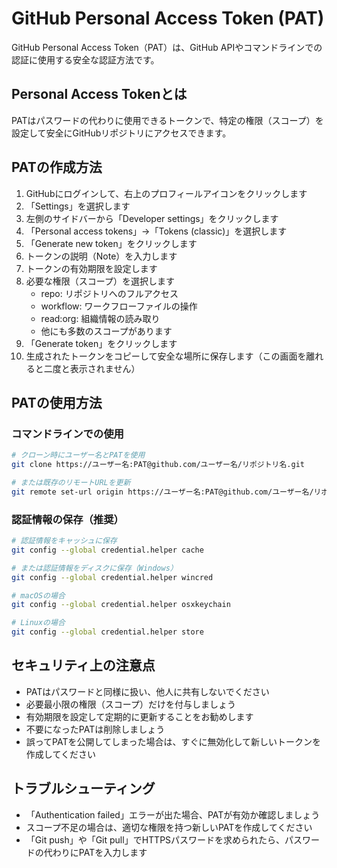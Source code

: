 # GitHub Personal Access Token (PAT)

GitHub Personal Access Token（PAT）は、GitHub APIやコマンドラインでの認証に使用する安全な認証方法です。

## Personal Access Tokenとは

PATはパスワードの代わりに使用できるトークンで、特定の権限（スコープ）を設定して安全にGitHubリポジトリにアクセスできます。

## PATの作成方法

1. GitHubにログインして、右上のプロフィールアイコンをクリックします
2. 「Settings」を選択します
3. 左側のサイドバーから「Developer settings」をクリックします
4. 「Personal access tokens」→「Tokens (classic)」を選択します
5. 「Generate new token」をクリックします
6. トークンの説明（Note）を入力します
7. トークンの有効期限を設定します
8. 必要な権限（スコープ）を選択します
   - repo: リポジトリへのフルアクセス
   - workflow: ワークフローファイルの操作
   - read:org: 組織情報の読み取り
   - 他にも多数のスコープがあります
9. 「Generate token」をクリックします
10. 生成されたトークンをコピーして安全な場所に保存します（この画面を離れると二度と表示されません）

## PATの使用方法

### コマンドラインでの使用

```bash
# クローン時にユーザー名とPATを使用
git clone https://ユーザー名:PAT@github.com/ユーザー名/リポジトリ名.git

# または既存のリモートURLを更新
git remote set-url origin https://ユーザー名:PAT@github.com/ユーザー名/リポジトリ名.git
```

### 認証情報の保存（推奨）

```bash
# 認証情報をキャッシュに保存
git config --global credential.helper cache

# または認証情報をディスクに保存（Windows）
git config --global credential.helper wincred

# macOSの場合
git config --global credential.helper osxkeychain

# Linuxの場合
git config --global credential.helper store
```

## セキュリティ上の注意点

- PATはパスワードと同様に扱い、他人に共有しないでください
- 必要最小限の権限（スコープ）だけを付与しましょう
- 有効期限を設定して定期的に更新することをお勧めします
- 不要になったPATは削除しましょう
- 誤ってPATを公開してしまった場合は、すぐに無効化して新しいトークンを作成してください

## トラブルシューティング

- 「Authentication failed」エラーが出た場合、PATが有効か確認しましょう
- スコープ不足の場合は、適切な権限を持つ新しいPATを作成してください
- 「Git push」や「Git pull」でHTTPSパスワードを求められたら、パスワードの代わりにPATを入力します
